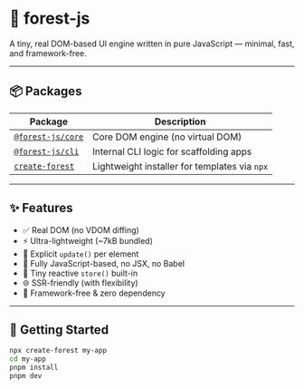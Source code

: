# 🌲 forest-js

A tiny, real DOM-based UI engine written in pure JavaScript — minimal, fast, and framework-free.

---

## 📦 Packages

| Package                | Description                       |
|------------------------|-----------------------------------|
| [`@forest-js/core`](https://www.npmjs.com/package/@forest-js/core)         | Core DOM engine (no virtual DOM) |
| [`@forest-js/cli`](https://www.npmjs.com/package/@forest-js/cli)           | Internal CLI logic for scaffolding apps |
| [`create-forest`](https://www.npmjs.com/package/create-forest)             | Lightweight installer for templates via `npx` |

---

## ✨ Features

- ✅ Real DOM (no VDOM diffing)
- ⚡ Ultra-lightweight (~7kB bundled)
- 🔁 Explicit `update()` per element
- 🧠 Fully JavaScript-based, no JSX, no Babel
- 🧱 Tiny reactive `store()` built-in
- 🌐 SSR-friendly (with flexibility)
- 🧰 Framework-free & zero dependency

---

## 🚀 Getting Started

```bash
npx create-forest my-app
cd my-app
pnpm install
pnpm dev
